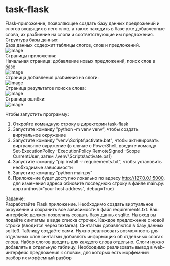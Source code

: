 # task-flask

Flask-приложение, позволяющее создать базу данных предложений и слогов входящих в него слов, а также находить в базе уже добавленные слова, их разбиение на слоги и соответствующие им предложения.<br/>
Структура базы данных:<br/>
База данных содержит таблицы слогов, слов и предложений.<br/>
![image](https://github.com/user-attachments/assets/9cd1c67b-2264-4cc6-b58f-1c4949de5c70)
<br/>
Страницы приложения:<br/>
Начальная страница: добавление новых предложений, поиск слов в базе<br/>
![image](https://github.com/user-attachments/assets/a4394956-6605-42a5-9b21-6e3610c5dd89)
<br/>
Страница добавления разбиения на слоги:<br/>
![image](https://github.com/user-attachments/assets/a639be6d-51ea-46d1-bd74-7c913d50fd10)
<br/>
Страница результатов поиска слова:<br/>
![image](https://github.com/user-attachments/assets/895c9266-7256-44b0-b2cb-c8a7dc736208)
<br/>
Страница ошибки:<br/>
![image](https://github.com/user-attachments/assets/5c22003e-4b9a-4b64-a206-701f657f4d14)
<br/>

Чтобы запустить программу:

1. Откройте командную строку в директории task-flask
2. Запустите команду "python -m venv venv", чтобы создать виртуальное окружение
3. Запустите команду "venv\Scripts\activate.bat", чтобы активировать виртуальное окружение (в случае с PowerShell, введите команду Set-ExecutionPolicy -ExecutionPolicy RemoteSigned -Scope CurrentUser, затем .\venv\Scripts\activate.ps1)
4. Запустите команду "pip install -r requirements.txt", чтобы установить необходимые зависимости
5. Запустите команду "python main.py"
6. Приложение будет доступно локально по адресу http://127.0.0.1:5000, для изменения адреса обновите последнюю строку в файле main.py: app.run(host="your host address", debug=True)

Задание: <br/>
Разработайте Flask приложение. Необходимо создать виртуальное окружение и сохранить все зависимости в файл requirements.txt. Ваш интерфейс должен позволять создать базу данных sqlite. На вход вы подаёте синтагмы в виде списка строчек. Каждое предложение с новой строки (вводится через textarea). Синтагмы добавляются в базу данных sqlite3. Таблицу создаёте сами. Нужно реализовать возможность для отдельных слов синтагмы добавлять информацию об отдельных слогах слова. Набор слогов вводить для каждого слова отдельно. Слоги нужно добавлять в отдельную таблицу. Необходимо реализовать вывод в web-интерфейс предложения к словам, для которых есть морфемный разбор их морфемный разбор

